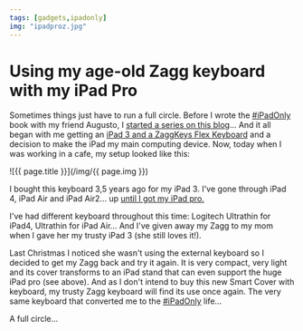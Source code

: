 ```yaml
---
tags: [gadgets,ipadonly]
img: "ipadproz.jpg"
---
```


# Using my age-old Zagg keyboard with my iPad Pro

Sometimes things just have to run a full circle. Before I wrote the [#iPadOnly][io] book with my friend Augusto, I [started a series on this blog](/ipadonly/)... And it all began with me getting an [iPad 3 and a ZaggKeys Flex Keyboard][1] and a decision to make the iPad my main computing device. Now, today when I was working in a cafe, my setup looked like this:

<!--More-->

![{{ page.title }}](/img/{{ page.img }})

I bought this keyboard 3,5 years ago for my iPad 3. I've gone through iPad 4, iPad Air and iPad Air2... up [until I got my iPad pro.](/ipadpro1)

I've had different keyboard throughout this time: Logitech Ultrathin for iPad4, Ultrathin for iPad Air... And I've given away my Zagg to my mom when I gave her my trusty iPad 3 (she still loves it!).

Last Christmas I noticed she wasn't using the external keyboard so I decided to get my Zagg back and try it again. It is very compact, very light and its cover transforms to an iPad stand that can even support the huge iPad pro (see above). And as I don't intend to buy this new Smart Cover with keyboard, my trusty Zagg keyboard will find its use once again. The very same keyboard that converted me to the [#iPadOnly][io] life...

A full circle...

[1]: /ipad-as-my-main-computer-prologue/
[tp]: http://thepodcast.fm
[i]: http://iMagazine.pl
[d]: http://db.tt/kD7Liux
[e]: /how-i-use-evernote
[p]: /passion
[n]: https://michael.gratis/nozbe
[io]: https://michael.gratis/ipadonly/
[pm]: http://productivemag.com/
[s]: /show
[t]: http://twitter.com/MSliwinski